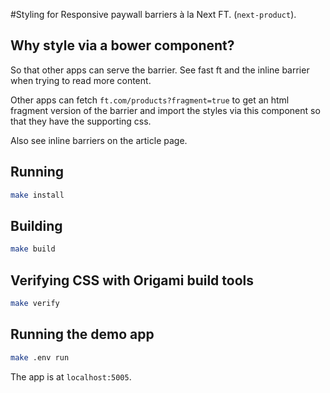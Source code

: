 #Styling for Responsive paywall barriers à la Next FT. (`next-product`).

## Why style via a bower component?

So that other apps can serve the barrier. See fast ft and the inline barrier when trying to read more content.

Other apps can fetch `ft.com/products?fragment=true` to get an html fragment version of the barrier and import the styles via this component so that they have the supporting css.

Also see inline barriers on the article page.

## Running
```sh
make install
```

## Building
```sh
make build
```

## Verifying CSS with Origami build tools
```sh
make verify
```

## Running the demo app
```sh
make .env run
```
The app is at `localhost:5005`.
